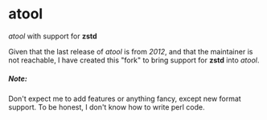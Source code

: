 # atool
*atool* with support for **zstd**

Given that the last release of *atool* is from *2012*, and that the maintainer is not reachable, I have created this "fork" to bring support for **zstd** into *atool*.

##### Note:
Don't expect me to add features or anything fancy, except new format support. To be honest, I don't know how to write perl code.
